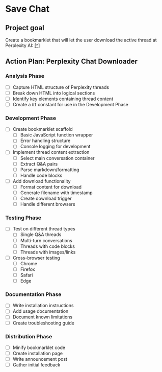 # Save Chat

## Project goal

Create a bookmarklet that will let the user download the active thread at Perplexity AI: [[^]](https://www.perplexity.ai/)

## Action Plan: Perplexity Chat Downloader

### Analysis Phase

- [ ] Capture HTML structure of Perplexity threads
- [ ] Break down HTML into logical sections
- [ ] Identify key elements containing thread content
- [ ] Create a `UI` constant for use in the Development Phase

### Development Phase

- [ ] Create bookmarklet scaffold
  - [ ] Basic JavaScript function wrapper
  - [ ] Error handling structure
  - [ ] Console logging for development
- [ ] Implement thread content extraction
  - [ ] Select main conversation container
  - [ ] Extract Q&A pairs
  - [ ] Parse markdown/formatting
  - [ ] Handle code blocks
- [ ] Add download functionality
  - [ ] Format content for download
  - [ ] Generate filename with timestamp
  - [ ] Create download trigger
  - [ ] Handle different browsers

### Testing Phase

- [ ] Test on different thread types
  - [ ] Single Q&A threads
  - [ ] Multi-turn conversations
  - [ ] Threads with code blocks
  - [ ] Threads with images/links
- [ ] Cross-browser testing
  - [ ] Chrome
  - [ ] Firefox
  - [ ] Safari
  - [ ] Edge

### Documentation Phase

- [ ] Write installation instructions
- [ ] Add usage documentation
- [ ] Document known limitations
- [ ] Create troubleshooting guide

### Distribution Phase

- [ ] Minify bookmarklet code
- [ ] Create installation page
- [ ] Write announcement post
- [ ] Gather initial feedback
